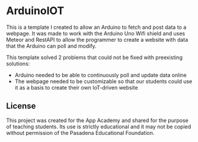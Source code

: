 # ArduinoIOT
This is a template I created to allow an Arduino to fetch and post data to a webpage.  It was made to work with the Arduino Uno Wifi shield and uses Meteor and RestAPI to allow the programmer to create a website with data that the Arduino can poll and modify.

This template solved 2 problems that could not be fixed with preexisting solutions:
* Arduino needed to be able to continuously poll and update data online
* The webpage needed to be customizable so that our students could use it as a basis to create their own IoT-driven website

## License
This project was created for the App Academy and shared for the purpose of teaching students. Its use is strictly educational and it may not be copied without permission of the Pasadena Educational Foundation.
